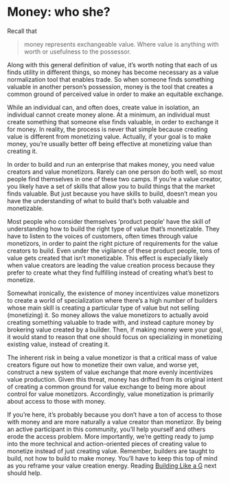 # Money: who she?

Recall that 
> money represents exchangeable value. Where value is anything with worth or usefulness to the possessor. 

Along with this general definition of value, it’s worth noting that each of us finds utility in different things, so money has become necessary as a value normalization tool that enables trade. So when someone finds something valuable in another person’s possession, money is the tool that creates a common ground of perceived value in order to make an equitable exchange. 

While an individual can, and often does, create value in isolation, an individual cannot create money alone. At a minimum, an individual must create something that someone else finds valuable, in order to exchange it for money. In reality, the process is never that simple because creating value is different from monetizing value. Actually, if your goal is to make money, you’re usually better off being effective at monetizing value than creating it. 

In order to build and run an enterprise that makes money, you need value creators and value monetizors. Rarely can one person do both well, so most people find themselves in one of these two camps. If you’re a value creator, you likely have a set of skills that allow you to build things that the market finds valuable. But just because you have skills to build, doesn’t mean you have the understanding of what to build that’s both valuable and monetizable.

Most people who consider themselves ‘product people’ have the skill of understanding how to build the right type of value that’s monetizable. They have to listen to the voices of customers, often times through value monetizors, in order to paint the right picture of requirements for the value creators to build. Even under the vigilance of these product people, tons of value gets created that isn’t monetizable. This effect is especially likely when value creators are leading the value creation process because they prefer to create what they find fulfilling instead of creating what’s best to monetize.

Somewhat ironically, the existence of money incentivizes value monetizors to create a world of specialization where there’s a high number of builders whose main skill is creating a particular type of value but not selling (monetizing) it. So money allows the value monetizors to actually avoid creating something valuable to trade with, and instead capture money by brokering value created by a builder. Then, if making money were your goal, it would stand to reason that one should focus on specializing in monetizing existing value, instead of creating it.

The inherent risk in being a value monetizor is that a critical mass of value creators figure out how to monetize their own value, and worse yet, construct a new system of value exchange that more evenly incentivizes value production. Given this threat, money has drifted from its original intent of creating a common ground for value exchange to being more about control for value monetizors. Accordingly, value monetization is primarily about access to those with money.

If you’re here, it’s probably because you don’t have a ton of access to those with money and are more naturally a value creator than monetizor. By being an active participant in this community, you’ll help yourself and others erode the access problem. More importantly, we’re getting ready to jump into the more technical and action-oriented pieces of creating value to monetize instead of just creating value. Remember, builders are taught to build, not how to build to make money. You’ll have to keep this top of mind as you reframe your value creation energy. Reading [Building Like a G](Building-Like-a-G.md) next should help.
